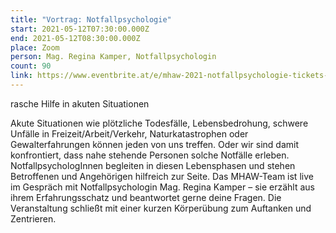 ```yaml
---
title: "Vortrag: Notfallpsychologie"
start: 2021-05-12T07:30:00.000Z
end: 2021-05-12T08:30:00.000Z
place: Zoom
person: Mag. Regina Kamper, Notfallpsychologin
count: 90
link: https://www.eventbrite.at/e/mhaw-2021-notfallpsychologie-tickets-152505370669?utm-medium=discovery&utm-campaign=social&utm-content=attendeeshare&aff=escb&utm-source=cp&utm-term=listing
---
```

rasche Hilfe in akuten Situationen



Akute Situationen wie plötzliche Todesfälle, Lebensbedrohung, schwere Unfälle in Freizeit/Arbeit/Verkehr, Naturkatastrophen oder Gewalterfahrungen können jeden von uns treffen. Oder wir sind damit konfrontiert, dass nahe stehende Personen solche Notfälle erleben. NotfallpsychologInnen begleiten in diesen Lebensphasen und stehen Betroffenen und Angehörigen hilfreich zur Seite. Das MHAW-Team ist live im Gespräch mit Notfallpsychologin Mag. Regina Kamper – sie erzählt aus ihrem Erfahrungsschatz und beantwortet gerne deine Fragen. Die Veranstaltung schließt mit einer kurzen Körperübung zum Auftanken und Zentrieren.